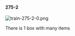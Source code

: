 #### 275-2
![train-275-2-0.png](https://github.com/lil-lab/nlvr/raw/master/nlvr/train/images/51/train-275-2-0.png "train-275-2-0.png")

There is 1 box with many items